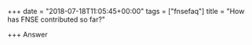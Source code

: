 +++
date = "2018-07-18T11:05:45+00:00"
tags = ["fnsefaq"]
title = "How has FNSE contributed so far?"

+++
Answer